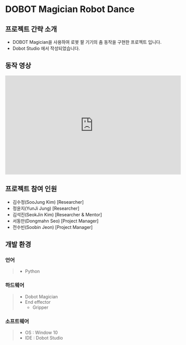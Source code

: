 # DOBOT Magician Robot Dance

## 프로젝트 간략 소개
* DOBOT Magician을 사용하여 로봇 팔 기기의 춤 동작을 구현한 프로젝트 입니다.
* Dobot Studio 에서 작성되었습니다.

## 동작 영상
<iframe width="560" height="315" src="https://www.youtube.com/embed/ifb2Qp-san8" title="YouTube video player" frameborder="0" allow="accelerometer; autoplay; clipboard-write; encrypted-media; gyroscope; picture-in-picture" allowfullscreen></iframe>

## 프로젝트 참여 인원
* 김수정(SooJung Kim) [Researcher]
* 정윤지(YunJi Jung) [Researcher]
* 김석진(SeokJin Kim) [Researcher & Mentor]
* 서동만(Dongmahn Seo) [Project Manager]
* 전수빈(Soobin Jeon) [Project Manager]

## 개발 환경
### 언어
>* Python
### 하드웨어
>* Dobot Magician
>  * End effector
>    * Gripper
### 소프트웨어
>* OS : Window 10
>* IDE : Dobot Studio
